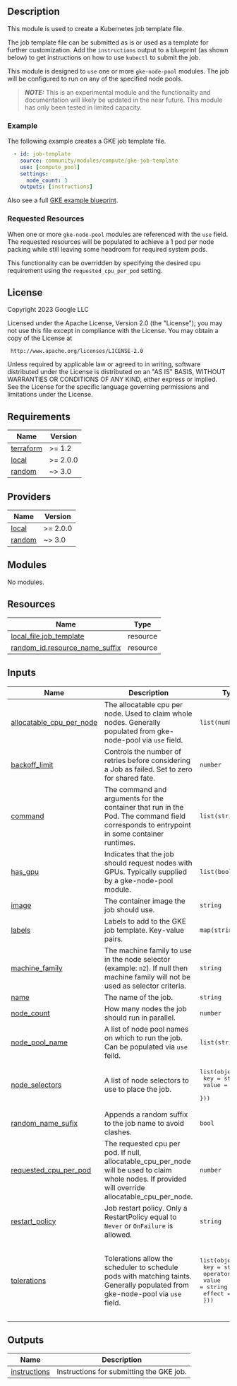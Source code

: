 ## Description

This module is used to create a Kubernetes job template file.

The job template file can be submitted as is or used as a template for further
customization. Add the `instructions` output to a blueprint (as shown below) to
get instructions on how to use `kubectl` to submit the job.

This module is designed to `use` one or more `gke-node-pool` modules. The job
will be configured to run on any of the specified node pools.

> **_NOTE:_** This is an experimental module and the functionality and
> documentation will likely be updated in the near future. This module has only
> been tested in limited capacity.

### Example

The following example creates a GKE job template file.

```yaml
  - id: job-template
    source: community/modules/compute/gke-job-template
    use: [compute_pool]
    settings:
      node_count: 3
    outputs: [instructions]
```

Also see a full [GKE example blueprint](../../../examples/hpc-gke.yaml).

### Requested Resources

When one or more `gke-node-pool` modules are referenced with the `use` field.
The requested resources will be populated to achieve a 1 pod per node packing
while still leaving some headroom for required system pods.

This functionality can be overridden by specifying the desired cpu requirement
using the `requested_cpu_per_pod` setting.

## License

<!-- BEGINNING OF PRE-COMMIT-TERRAFORM DOCS HOOK -->
Copyright 2023 Google LLC

Licensed under the Apache License, Version 2.0 (the "License");
you may not use this file except in compliance with the License.
You may obtain a copy of the License at

     http://www.apache.org/licenses/LICENSE-2.0

Unless required by applicable law or agreed to in writing, software
distributed under the License is distributed on an "AS IS" BASIS,
WITHOUT WARRANTIES OR CONDITIONS OF ANY KIND, either express or implied.
See the License for the specific language governing permissions and
limitations under the License.

## Requirements

| Name | Version |
|------|---------|
| <a name="requirement_terraform"></a> [terraform](#requirement\_terraform) | >= 1.2 |
| <a name="requirement_local"></a> [local](#requirement\_local) | >= 2.0.0 |
| <a name="requirement_random"></a> [random](#requirement\_random) | ~> 3.0 |

## Providers

| Name | Version |
|------|---------|
| <a name="provider_local"></a> [local](#provider\_local) | >= 2.0.0 |
| <a name="provider_random"></a> [random](#provider\_random) | ~> 3.0 |

## Modules

No modules.

## Resources

| Name | Type |
|------|------|
| [local_file.job_template](https://registry.terraform.io/providers/hashicorp/local/latest/docs/resources/file) | resource |
| [random_id.resource_name_suffix](https://registry.terraform.io/providers/hashicorp/random/latest/docs/resources/id) | resource |

## Inputs

| Name | Description | Type | Default | Required |
|------|-------------|------|---------|:--------:|
| <a name="input_allocatable_cpu_per_node"></a> [allocatable\_cpu\_per\_node](#input\_allocatable\_cpu\_per\_node) | The allocatable cpu per node. Used to claim whole nodes. Generally populated from gke-node-pool via `use` field. | `list(number)` | <pre>[<br>  -1<br>]</pre> | no |
| <a name="input_backoff_limit"></a> [backoff\_limit](#input\_backoff\_limit) | Controls the number of retries before considering a Job as failed. Set to zero for shared fate. | `number` | `0` | no |
| <a name="input_command"></a> [command](#input\_command) | The command and arguments for the container that run in the Pod. The command field corresponds to entrypoint in some container runtimes. | `list(string)` | <pre>[<br>  "hostname"<br>]</pre> | no |
| <a name="input_has_gpu"></a> [has\_gpu](#input\_has\_gpu) | Indicates that the job should request nodes with GPUs. Typically supplied by a gke-node-pool module. | `list(bool)` | <pre>[<br>  false<br>]</pre> | no |
| <a name="input_image"></a> [image](#input\_image) | The container image the job should use. | `string` | `"debian"` | no |
| <a name="input_labels"></a> [labels](#input\_labels) | Labels to add to the GKE job template. Key-value pairs. | `map(string)` | n/a | yes |
| <a name="input_machine_family"></a> [machine\_family](#input\_machine\_family) | The machine family to use in the node selector (example: `n2`). If null then machine family will not be used as selector criteria. | `string` | `null` | no |
| <a name="input_name"></a> [name](#input\_name) | The name of the job. | `string` | `"my-job"` | no |
| <a name="input_node_count"></a> [node\_count](#input\_node\_count) | How many nodes the job should run in parallel. | `number` | `1` | no |
| <a name="input_node_pool_name"></a> [node\_pool\_name](#input\_node\_pool\_name) | A list of node pool names on which to run the job. Can be populated via `use` feild. | `list(string)` | `[]` | no |
| <a name="input_node_selectors"></a> [node\_selectors](#input\_node\_selectors) | A list of node selectors to use to place the job. | <pre>list(object({<br>    key   = string<br>    value = string<br>  }))</pre> | `[]` | no |
| <a name="input_random_name_sufix"></a> [random\_name\_sufix](#input\_random\_name\_sufix) | Appends a random suffix to the job name to avoid clashes. | `bool` | `true` | no |
| <a name="input_requested_cpu_per_pod"></a> [requested\_cpu\_per\_pod](#input\_requested\_cpu\_per\_pod) | The requested cpu per pod. If null, allocatable\_cpu\_per\_node will be used to claim whole nodes. If provided will override allocatable\_cpu\_per\_node. | `number` | `-1` | no |
| <a name="input_restart_policy"></a> [restart\_policy](#input\_restart\_policy) | Job restart policy. Only a RestartPolicy equal to `Never` or `OnFailure` is allowed. | `string` | `"Never"` | no |
| <a name="input_tolerations"></a> [tolerations](#input\_tolerations) | Tolerations allow the scheduler to schedule pods with matching taints. Generally populated from gke-node-pool via `use` field. | <pre>list(object({<br>    key      = string<br>    operator = string<br>    value    = string<br>    effect   = string<br>  }))</pre> | <pre>[<br>  {<br>    "effect": "NoSchedule",<br>    "key": "user-workload",<br>    "operator": "Equal",<br>    "value": "true"<br>  }<br>]</pre> | no |

## Outputs

| Name | Description |
|------|-------------|
| <a name="output_instructions"></a> [instructions](#output\_instructions) | Instructions for submitting the GKE job. |
<!-- END OF PRE-COMMIT-TERRAFORM DOCS HOOK -->
